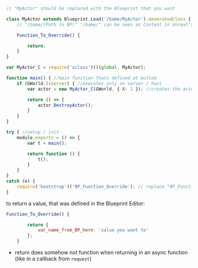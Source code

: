 ```js
// "MyActor" should be replaced with the Blueprint that you want

class MyActor extends Blueprint.Load('/Game/MyActor').GeneratedClass { 
    // "/Game/(Path to BP)" "/Game/" can be seen as Content in Unreal's browser

    Function_To_Override() {

        return; 
    }
}

var MyActor_C = require('uclass')()(global, MyActor);

function main() { //main function thats defined at buttom
    if (GWorld.IsServer) { //executes only on server / host
        var actor = new MyActor_C(GWorld, { X: 1 }); //creates the actor

        return () => {
            actor.DestroyActor();
        }
    }
}

try { //setup / init
    module.exports = () => {
        var t = main();

        return function () {
            t();
        }
    }
}
catch (e) {
    require('bootstrap')('BP_Function_Override'); // replace "BP_Function_Override" with the js file name
}
```

to return a value, that was defined in the Blueprint Editor:
```js
Function_To_Override() {

        return {
            var_name_from_BP_here: 'value you want to'
        };
    }
```

- return does somehow not function when returning in an async function (like in a callback from `request`)
